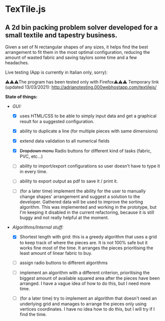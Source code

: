 
# TexTile.js

## A 2d bin packing problem solver developed for a small textile and tapestry business.

Given a set of N rectangular shapes of any sizes, it helps find the best arrangement to fit them in the most optimal configuration, reducing the amount of wasted fabric and saving taylors some time and a few headaches.


Live testing (App is currently in Italian only, sorry): 

:warning::warning::warning:The program has been tested only with Firefox:warning::warning::warning:
Temporary link (updated 13/03/2021): http://adrianotesting.000webhostapp.com/textilejs/




**State of things:**

- *GUI:* 
  - [x] uses HTML/CSS to be able to simply input data and get a graphical result for a suggested configuration.

  - [x] ability to duplicate a line (for multiple pieces with same dimensions)
  
  - [x] extend data validation to all numerical fields

  - [x] ~~Dropdown menu~~ Radio buttons for different kind of tasks (fabric, PVC, etc...)

  - [ ] ability to import/export configurations so user doesn't have to type it in every time.

  - [ ] ability to export output as pdf to save it / print it.


  - [ ] (for a later time) implement the ability for the user to manually change shapes' arrangement and suggest a solution to the developer. Gathered data will be used to improve the sorting algorithm. This was implemented and working in the prototype, but I'm keeping it disabled in the current refactoring, because it is still buggy and not really helpful at the moment.


- *Algorithms/Internal stuff:*
  - [x] Shortest length with grid:
    this is a greedy algorithm that uses a grid to keep track of where the pieces are. It is not 100% safe but it works fine most of the time. It arranges the pieces prioritising the least amount of linear fabric to buy.

  - [ ] assign radio buttons to different algorithms

  - [ ] implement an algorithm with a different criterion, prioritising the biggest amount of available squared area after the pieces have been arranged. I have a vague idea of how to do this, but I need more time.

  - [ ] (for a later time) try to implement an algorithm that doesn't need an underlying grid and manages to arrange the pieces only using vertices coordinates. I have no idea how to do this, but I will try if I find the time.





